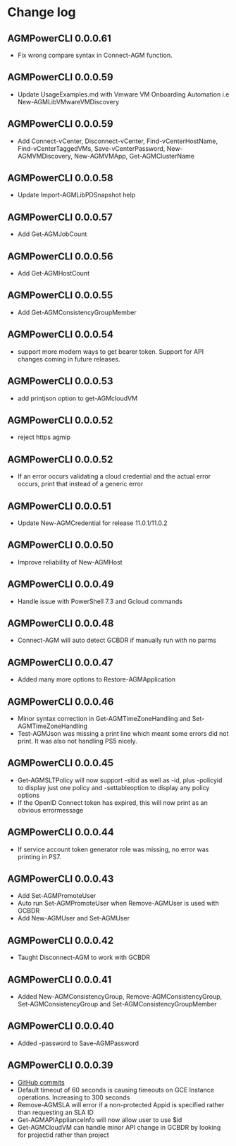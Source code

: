 # Change log
## AGMPowerCLI 0.0.0.61
* Fix wrong compare syntax in Connect-AGM function.

## AGMPowerCLI 0.0.0.59
* Update UsageExamples.md with Vmware VM Onboarding Automation i.e New-AGMLibVMwareVMDiscovery

## AGMPowerCLI 0.0.0.59
* Add Connect-vCenter, Disconnect-vCenter, Find-vCenterHostName, Find-vCenterTaggedVMs, Save-vCenterPassword, New-AGMVMDiscovery, New-AGMVMApp, Get-AGMClusterName

## AGMPowerCLI 0.0.0.58
* Update Import-AGMLibPDSnapshot help

## AGMPowerCLI 0.0.0.57
* Add Get-AGMJobCount

## AGMPowerCLI 0.0.0.56
* Add Get-AGMHostCount

## AGMPowerCLI 0.0.0.55
* Add Get-AGMConsistencyGroupMember

## AGMPowerCLI 0.0.0.54
* support more modern ways to get bearer token.  Support for API changes coming in future releases.

## AGMPowerCLI 0.0.0.53
* add printjson option to get-AGMcloudVM

## AGMPowerCLI 0.0.0.52
* reject https agmip

## AGMPowerCLI 0.0.0.52
* If an error occurs validating a cloud credential and the actual error occurs, print that instead of a generic error

## AGMPowerCLI 0.0.0.51
* Update New-AGMCredential for release 11.0.1/11.0.2

## AGMPowerCLI 0.0.0.50
* Improve reliability of New-AGMHost

## AGMPowerCLI 0.0.0.49
* Handle issue with PowerShell 7.3 and Gcloud commands

## AGMPowerCLI 0.0.0.48
* Connect-AGM will auto detect GCBDR if manually run with no parms

## AGMPowerCLI 0.0.0.47
* Added many more options to Restore-AGMApplication 

## AGMPowerCLI 0.0.0.46
* Minor syntax correction in Get-AGMTimeZoneHandling and Set-AGMTimeZoneHandling
* Test-AGMJson was missing a print line which meant some errors did not print.  It was also not handling PS5 nicely.

## AGMPowerCLI 0.0.0.45
* Get-AGMSLTPolicy will now support -sltid as well as -id, plus -policyid to display just one policy and -settableoption to display any policy options
* If the OpenID Connect token has expired, this will now print as an obvious errormessage

## AGMPowerCLI 0.0.0.44
* If service account token generator role was missing, no error was printing in PS7.  

## AGMPowerCLI 0.0.0.43
* Add Set-AGMPromoteUser
* Auto run Set-AGMPromoteUser when Remove-AGMUser is used with GCBDR
* Add New-AGMUser and Set-AGMUser

## AGMPowerCLI 0.0.0.42
* Taught Disconnect-AGM to work with GCBDR

## AGMPowerCLI  0.0.0.41
* Added New-AGMConsistencyGroup, Remove-AGMConsistencyGroup, Set-AGMConsistencyGroup and Set-AGMConsistencyGroupMember 

## AGMPowerCLI  0.0.0.40
* Added -password to Save-AGMPassword

## AGMPowerCLI  0.0.0.39
* [GitHub commits](https://github.com/Actifio/AGMPowerCLI/commits/v0.0.0.39)
* Default timeout of 60 seconds is causing timeouts on GCE Instance operations. Increasing to 300 seconds
* Remove-AGMSLA will error if a non-protected Appid is specified rather than requesting an SLA ID
* Get-AGMAPIApplianceInfo will now allow user to use $id
* Get-AGMCloudVM can handle minor API change in GCBDR by looking for projectid rather than project

